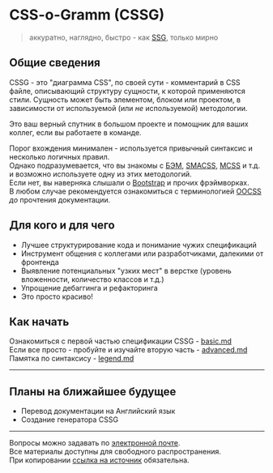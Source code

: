 # CSS-o-Gramm (CSSG)
> аккуратно, наглядно, быстро - как [SSG](http://en.wikipedia.org/wiki/Steyr_SSG_69), только мирно

## Общие сведения

CSSG - это "диаграмма CSS", по своей сути - комментарий в CSS файле, описывающий структуру сущности, к которой применяются стили. Сущность может быть элементом, блоком или проектом, в зависимости от используемой (или _не_ используемой) методологии.

Это ваш верный спутник в большом проекте и помощник для ваших коллег, если вы работаете в команде.

Порог вхождения минимален - используется привычный синтаксис и несколько логичных правил.  
Однако подразумевается, что вы знакомы с [БЭМ](http://ru.bem.info/method/), [SMACSS](http://smacss.com/), [MCSS](https://github.com/operatino/MCSS) и т.д. и возможно используете одну из этих методологий.  
Если нет, вы наверняка слышали о [Bootstrap](http://twitter.github.io/bootstrap/) и прочих фрэймворках.  
В любом случае рекомендуется ознакомиться с терминологией [OOCSS](http://oocss.org/) _до_ прочтения документации.

## Для кого и для чего

* Лучшее структурирование кода и понимание чужих спецификаций
* Инструмент общения с коллегами или разработчиками, далекими от фронтенда
* Выявление потенциальных "узких мест" в верстке (уровень вложенности, количество классов и т.д.)
* Упрощение дебаггинга и рефакторинга
* Это просто красиво!

## Как начать

Ознакомиться с первой частью спецификации CSSG - [basic.md](basic.md)  
Если все просто - пробуйте и изучайте вторую часть - [advanced.md](advanced.md)  
Памятка по синтаксису - [legend.md](legend.md)

-----

## Планы на ближайшее будущее

* Перевод документации на Английский язык
* Создание генератора CSSG

-----

Вопросы можно задавать по [электронной почте](mailto:wdybih@gmail.com).  
Все материалы доступны для свободного распространения.  
При копировании [ссылка на источник](https://github.com/XOP/css-o-gramm) обязательна.

